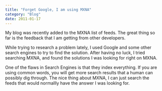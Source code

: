 ```yaml
---
title: "Forget Google, I am using MXNA"
category: "Blog"
date: 2011-01-17
---
```



My blog was recently added to the MXNA list of feeds. The great thing so far is the feedback that I am getting from other developers.

While trying to research a problem lately, I used Google and some other search engines to try to find the solution. After having no luck, I tried searching MXNA, and found the solutions I was looking for right on MXNA.

One of the flaws in Search Engines is that they index everything. If you are using common words, you will get more search results that a human can possibly dig through. The nice thing about MXNA, I can just search the feeds that would normallly have the answer I was looking for.